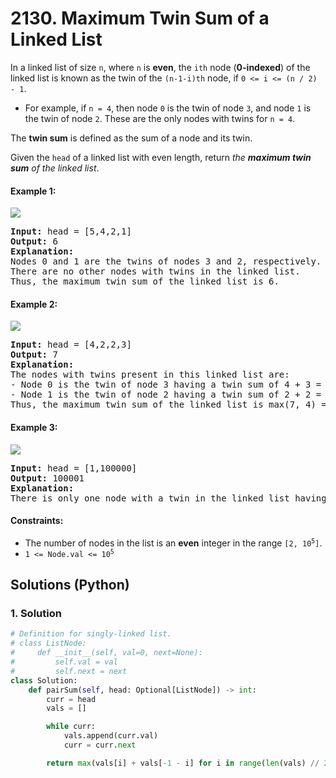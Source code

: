 # 2130. Maximum Twin Sum of a Linked List
In a linked list of size `n`, where `n` is **even**, the `ith` node (**0-indexed**) of the linked list is known as the twin of the `(n-1-i)th` node, if `0 <= i <= (n / 2) - 1`.
* For example, if `n = 4`, then node `0` is the twin of node `3`, and node `1` is the twin of node `2`. These are the only nodes with twins for `n = 4`.

The **twin sum** is defined as the sum of a node and its twin.

Given the `head` of a linked list with even length, return *the **maximum twin sum** of the linked list*.

#### Example 1:
![](https://assets.leetcode.com/uploads/2021/12/03/eg1drawio.png)
<pre>
<strong>Input:</strong> head = [5,4,2,1]
<strong>Output:</strong> 6
<strong>Explanation:</strong>
Nodes 0 and 1 are the twins of nodes 3 and 2, respectively. All have twin sum = 6.
There are no other nodes with twins in the linked list.
Thus, the maximum twin sum of the linked list is 6.
</pre>

#### Example 2:
![](https://assets.leetcode.com/uploads/2021/12/03/eg2drawio.png)
<pre>
<strong>Input:</strong> head = [4,2,2,3]
<strong>Output:</strong> 7
<strong>Explanation:</strong>
The nodes with twins present in this linked list are:
- Node 0 is the twin of node 3 having a twin sum of 4 + 3 = 7.
- Node 1 is the twin of node 2 having a twin sum of 2 + 2 = 4.
Thus, the maximum twin sum of the linked list is max(7, 4) = 7.
</pre>

#### Example 3:
![](https://assets.leetcode.com/uploads/2021/12/03/eg3drawio.png)
<pre>
<strong>Input:</strong> head = [1,100000]
<strong>Output:</strong> 100001
<strong>Explanation:</strong>
There is only one node with a twin in the linked list having twin sum of 1 + 100000 = 100001.
</pre>

#### Constraints:
* The number of nodes in the list is an **even** integer in the range <code>[2, 10<sup>5</sup>]</code>.
* <code>1 <= Node.val <= 10<sup>5</sup></code>

## Solutions (Python)

### 1. Solution
```Python
# Definition for singly-linked list.
# class ListNode:
#     def __init__(self, val=0, next=None):
#         self.val = val
#         self.next = next
class Solution:
    def pairSum(self, head: Optional[ListNode]) -> int:
        curr = head
        vals = []

        while curr:
            vals.append(curr.val)
            curr = curr.next

        return max(vals[i] + vals[-1 - i] for i in range(len(vals) // 2))
```
